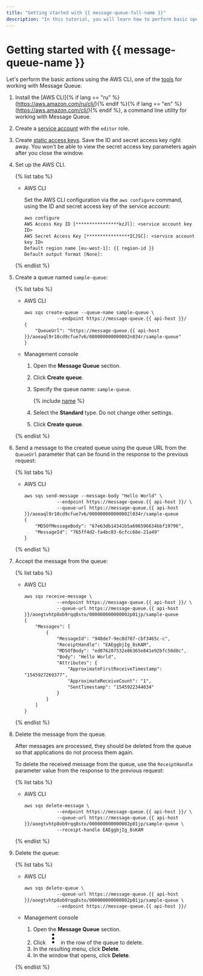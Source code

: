 ```yaml
---
title: "Getting started with {{ message-queue-full-name }}"
description: "In this tutorial, you will learn how to perform basic operations with message queues in {{ message-queue-full-name }}. First, install the AWS CLI, a command line utility for working with Message Queue."
---
```


# Getting started with {{ message-queue-name }}

Let's perform the basic actions using the AWS CLI, one of the [tools](instruments/index.md) for working with Message Queue.

1. Install the [AWS CLI]{% if lang == "ru" %}(https://aws.amazon.com/ru/cli/){% endif %}{% if lang == "en" %}(https://aws.amazon.com/cli/){% endif %}, a command line utility for working with Message Queue.
1. Create a [service account](../iam/operations/sa/create.md) with the `editor` role.
1. Create [static access keys](../iam/operations/sa/create-access-key.md). Save the ID and secret access key right away. You won't be able to view the secret access key parameters again after you close the window.
1. Set up the AWS CLI.

   {% list tabs %}

   - AWS CLI

      Set the AWS CLI configuration via the `aws configure` command, using the ID and secret access key of the service account:

      ```
      aws configure
      AWS Access Key ID [****************kzJl]: <service account key ID>
      AWS Secret Access Key [****************ICJSC]: <service account key ID>
      Default region name [eu-west-1]: {{ region-id }}
      Default output format [None]:
      ```

   {% endlist %}

1. Create a queue named `sample-queue`:

   {% list tabs %}

   - AWS CLI

      ```
      aws sqs create-queue --queue-name sample-queue \
                  --endpoint https://message-queue.{{ api-host }}/
      {
          "QueueUrl": "https://message-queue.{{ api-host }}/aoeaql9r10cd9cfue7v6/000000000000002n034r/sample-queue"
      }
      ```

   - Management console

      1. Open the **Message Queue** section.
      1. Click **Create queue**.
      1. Specify the queue name: `sample-queue`.

         {% include [name](../_includes/message-queue/ymq-name.md) %}
      1. Select the **Standard** type. Do not change other settings.
      1. Click **Create queue**.

   {% endlist %}

1. Send a message to the created queue using the queue URL from the `QueueUrl` parameter that can be found in the response to the previous request:

   {% list tabs %}

   - AWS CLI

      ```
      aws sqs send-message --message-body "Hello World" \
                  --endpoint https://message-queue.{{ api-host }}/ \
                  --queue-url https://message-queue.{{ api-host }}/aoeaql9r10cd9cfue7v6/000000000000002l034r/sample-queue
      {
          "MD5OfMessageBody": "67e63db14341b5a696596634bbf19796",
          "MessageId": "765ff4d2-fa4bc83-6cfcc68e-21a49"
      }
      ```

   {% endlist %}

1. Accept the message from the queue:

   {% list tabs %}

   - AWS CLI

      ```
      aws sqs receive-message \
                  --endpoint https://message-queue.{{ api-host }}/ \
                  --queue-url https://message-queue.{{ api-host }}/aoegtvhtp8ob9rqq8sto/000000000000002p01jp/sample-queue
      {
          "Messages": [
              {
                  "MessageId": "948de7-9ec8d787-cbf3465c-c",
                  "ReceiptHandle": "EAEggbjIg_8sKAM",
                  "MD5OfBody": "ed076287532e86365e841e92bfc50d8c",
                  "Body": "Hello World",
                  "Attributes": {
                      "ApproximateFirstReceiveTimestamp": "1545927269377",
                      "ApproximateReceiveCount": "1",
                      "SentTimestamp": "1545922344034"
                  }
              }
          ]
      }
      ```

   {% endlist %}

1. Delete the message from the queue.

   After messages are processed, they should be deleted from the queue so that applications do not process them again.

   To delete the received message from the queue, use the `ReceiptHandle` parameter value from the response to the previous request:

   {% list tabs %}

   - AWS CLI

      ```
      aws sqs delete-message \
                  --endpoint https://message-queue.{{ api-host }}/ \
                  --queue-url https://message-queue.{{ api-host }}/aoegtvhtp8ob9rqq8sto/000000000000002p01jp/sample-queue \
                  --receipt-handle EAEggbjIg_8sKAM
      ```

   {% endlist %}

1. Delete the queue:

   {% list tabs %}

   - AWS CLI

      ```
      aws sqs delete-queue \
                  --queue-url https://message-queue.{{ api-host }}/aoegtvhtp8ob9rqq8sto/000000000000002p01jp/sample-queue \
                  --endpoint https://message-queue.{{ api-host }}/
      ```

   - Management console

      1. Open the **Message Queue** section.
      1. Click ![image](../_assets/vertical-ellipsis.svg) in the row of the queue to delete.
      1. In the resulting menu, click **Delete**.
      1. In the window that opens, click **Delete**.

   {% endlist %}

